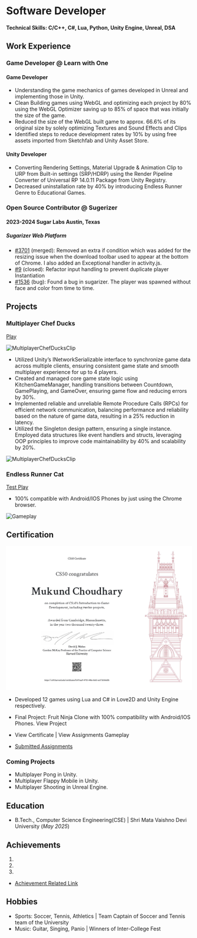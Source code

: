 # Software Developer

#### Technical Skills: C/C++, C#, Lua, Python, Unity Engine, Unreal, DSA

## Work Experience
### Game Developer @ Learn with One
#### Game Developer
- Understanding the game mechanics of games developed in Unreal and implementing those in Unity.
- Clean Building games using WebGL and optimizing each project by 80% using the WebGL Optimizer saving up to 85% of space that was initially the size of the game.
- Reduced the size of the WebGL built game to approx. 66.6% of its original size by solely optimizing Textures and Sound Effects and Clips
- Identified steps to reduce development rates by 10% by using free assets imported from Sketchfab and Unity Asset Store.

#### Unity Developer
- Converting Rendering Settings, Material Upgrade & Animation Clip to URP from Built-in settings (SRP/HDRP) using the Render Pipeline Converter of Universal RP 14.0.11 Package from Unity Registry.
- Decreased uninstallation rate by 40% by introducing Endless Runner Genre to Educational Games.

### Open Source Contributor @ Sugerizer
#### 2023-2024	Sugar Labs	Austin, Texas
##### Sugarizer Web Platform 
- [#3701](https://github.com/sugarlabs/musicblocks/pull/3701) (merged): Removed an extra if condition which was added for the resizing issue when the download toolbar used to appear at the bottom of Chrome. I also added an Exceptional handler in activity.js.
- [#9](https://github.com/sugarlabs/sugarizer/pull/9) (closed): Refactor input handling to prevent duplicate player Instantiation
- [#1536](https://github.com/llaske/sugarizer/issues/1536) (bug): Found a bug in sugarizer. The player was spawned without face and color from time to time.

## Projects
### Multiplayer Chef Ducks
[Play](https://play.unity.com/en/games/271199c8-eeaf-491e-86d4-38b77e76bcc1/multiplayerchefducks)

![MultiplayerChefDucksClip](/assets/img/gameplay1.gif)

- Utilized Unity’s INetworkSerializable interface to synchronize game data across multiple clients, ensuring consistent game state and smooth multiplayer experience for up to 4 players.
- Created and managed core game state logic using KitchenGameManager, handling transitions between Countdown, GamePlaying, and GameOver, ensuring game flow and reducing errors by 30%. 
- Implemented reliable and unreliable Remote Procedure Calls (RPCs) for efficient network communication, balancing performance and reliability based on the nature of game data, resulting in a 25% reduction in latency.
- Utilized the Singleton design pattern, ensuring a single instance. Employed data structures like event handlers and structs, leveraging OOP principles to improve code maintainability by 40% and scalability by 20%.


![MultiplayerChefDucksClip](/assets/img/gameplay2.gif)

### Endless Runner Cat
[Test Play](https://hackorlyf.github.io/EndlessRunnerCatWebGL/)

- 100% compatible with Android/IOS Phones by just using the Chrome browser.

![Gameplay](/assets/img/bike_study.jpeg)

## Certification
![Harvard Certificate](/assets/img/CS50G.jpg)

- Developed 12 games using Lua and C# in Love2D and Unity Engine respectively.
- Final Project: Fruit Ninja Clone with 100% compatibility with Android/IOS Phones. View Project
- View Certificate  |  View Assignments Gameplay

- [Submitted Assignments](https://youtube.com/playlist?list=PLDDx3lJ_CoDLCzRP3Z172uUmZsnJmb1bk&feature=shared)

### Coming Projects
- Multiplayer Pong in Unity.
- Multiplayer Flappy Mobile in Unity.
- Multiplayer Shooting in Unreal Engine.

## Education			        		
- B.Tech., Computer Science Engineering(CSE) | Shri Mata Vaishno Devi University (_May 2025_)

## Achievements
1. 
2. 
3. 

- [Achievement Related Link](https://jeescore)

## Hobbies			        		
- Sports: Soccer, Tennis, Athletics | Team Captain of Soccer and Tennis team of the University
- Music: Guitar, Singing, Panio | Winners of Inter-College Fest
